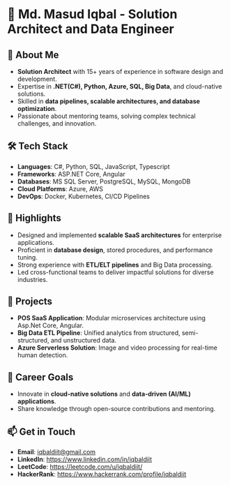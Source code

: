 # 👋 Md. Masud Iqbal - Solution Architect and Data Engineer

## 🚀 About Me  
- **Solution Architect** with 15+ years of experience in software design and development.  
- Expertise in **.NET(C#), Python, Azure, SQL, Big Data**, and cloud-native solutions.  
- Skilled in **data pipelines, scalable architectures, and database optimization**.  
- Passionate about mentoring teams, solving complex technical challenges, and innovation.  

## 🛠️ Tech Stack  
- **Languages**: C#, Python, SQL, JavaScript, Typescript  
- **Frameworks**: ASP.NET Core, Angular 
- **Databases**: MS SQL Server, PostgreSQL, MySQL, MongoDB  
- **Cloud Platforms**: Azure, AWS  
- **DevOps**: Docker, Kubernetes, CI/CD Pipelines  

## 📌 Highlights  
- Designed and implemented **scalable SaaS architectures** for enterprise applications.  
- Proficient in **database design**, stored procedures, and performance tuning.  
- Strong experience with **ETL/ELT pipelines** and Big Data processing.  
- Led cross-functional teams to deliver impactful solutions for diverse industries.  

## 📂 Projects  
- **POS SaaS Application**: Modular microservices architecture using Asp.Net Core, Angular.  
- **Big Data ETL Pipeline**: Unified analytics from structured, semi-structured, and unstructured data.  
- **Azure Serverless Solution**: Image and video processing for real-time human detection.  

## 🌟 Career Goals  
- Innovate in **cloud-native solutions** and **data-driven (AI/ML) applications**.  
- Share knowledge through open-source contributions and mentoring.  

## 📫 Get in Touch  
- **Email**: iqbaldiit@gmail.com  
- **LinkedIn**: https://www.linkedin.com/in/iqbaldiit
- **LeetCode**: https://leetcode.com/u/iqbaldiit/
- **HackerRank**: https://www.hackerrank.com/profile/iqbaldiit



<!--
**iqbaldiit/iqbaldiit** is a ✨ _special_ ✨ repository because its `README.md` (this file) appears on your GitHub profile.

Here are some ideas to get you started:

- 🔭 I’m currently working on ...
- 🌱 I’m currently learning ...
- 👯 I’m looking to collaborate on ...
- 🤔 I’m looking for help with ...
- 💬 Ask me about ...
- 📫 How to reach me: ...
- 😄 Pronouns: ...
- ⚡ Fun fact: ...
-->
